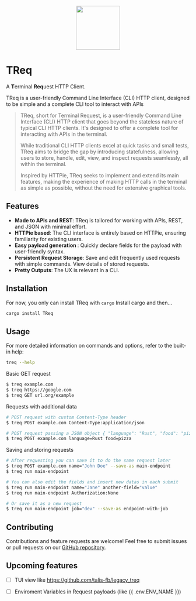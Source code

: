 <p align="center">
<img src="https://res.cloudinary.com/dfjn94vg8/image/upload/v1676658471/TReq/dino_hnxml5.png" height="120px" />
</p>

# TReq

A <b>T</b>erminal <b>Req</b>uest HTTP Client.

TReq is a user-friendly Command Line Interface (CLI) HTTP client, designed to be simple and a complete CLI tool to interact with APIs


> TReq, short for Terminal Request, is a user-friendly Command Line Interface (CLI) HTTP client that goes beyond the stateless nature of typical CLI HTTP clients. It's designed to offer a complete tool for interacting with APIs in the terminal. 
> 
> While traditional CLI HTTP clients excel at quick tasks and small tests, TReq aims to bridge the gap by introducing statefulness, allowing users to store, handle, edit, view, and inspect requests seamlessly, all within the terminal. 
> 
> Inspired by HTTPie, TReq seeks to implement and extend its main features, making the experience of making HTTP calls in the terminal as simple as possible, without the need for extensive graphical tools.


## Features
* <b>Made to APIs and REST</b>: TReq is tailored for working with APIs, REST, and JSON with minimal effort.
* <b>HTTPie based</b>: The CLI interface is entirely based on HTTPie, ensuring familiarity for existing users.
* <b>Easy payload generation </b>: Quickly declare fields for the payload with user-friendly syntax.
* <b>Persistent Request Storage</b>: Save and edit frequently used requests with simple commands. View details of stored requests.
* <b>Pretty Outputs</b>: The UX is relevant in a CLI.

## Installation
For now, you only can install TReq with `cargo`
Install cargo and then...

```sh
cargo install TReq
```

## Usage
For more detailed information on commands and options, refer to the built-in help:
```sh
treq --help
```

Basic GET request
```sh
$ treq example.com
$ treq https://google.com
$ treq GET url.org/example
```

Requests with additional data
```sh
# POST request with custom Content-Type header
$ treq POST example.com Content-Type:application/json

# POST request passing a JSON object { "language": "Rust", "food": "pizza" }
$ treq POST example.com language=Rust food=pizza
```

Saving and storing requests
```sh
# After requesting you can save it to do the same request later
$ treq POST example.com name="John Doe" --save-as main-endpoint
$ treq run main-endpoint

# You can also edit the fields and insert new datas in each submit
$ treq run main-endpoint name="Jane" another-field="value"
$ treq run main-endpoint Authorization:None

# Or save it as a new request
$ treq run main-endpoint job="dev" --save-as endpoint-with-job
```

## Contributing
Contributions and feature requests are welcome! Feel free to submit issues or pull requests on our [GitHub repository](https://github.com/talis-fb/TReq).

## Upcoming features
- [ ] TUI view like https://github.com/talis-fb/legacy_treq
- [ ] Enviroment Variables in Request payloads (like {{ .env.ENV_NAME }})

